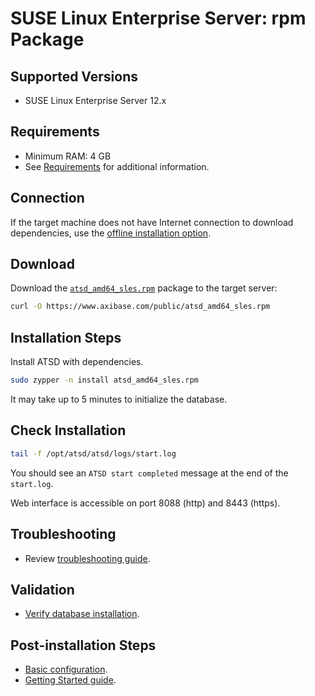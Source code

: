 # SUSE Linux Enterprise Server: rpm Package

## Supported Versions

* SUSE Linux Enterprise Server 12.x

## Requirements

* Minimum RAM: 4 GB
* See [Requirements](../administration/requirements.md) for additional information.

## Connection

If the target machine does not have Internet connection to download
dependencies, use the [offline installation option](sles-offline.md).

## Download

Download the [`atsd_amd64_sles.rpm`](https://axibase.com/public/atsd_rpm_sles_latest.htm) package to the target server:

```sh
curl -O https://www.axibase.com/public/atsd_amd64_sles.rpm
```

## Installation Steps

Install ATSD with dependencies.

```sh
sudo zypper -n install atsd_amd64_sles.rpm
```

It may take up to 5 minutes to initialize the database.

## Check Installation

```sh
tail -f /opt/atsd/atsd/logs/start.log
```

You should see an `ATSD start completed` message at the end of the `start.log`.

Web interface is accessible on port 8088 (http) and 8443 (https).

## Troubleshooting

* Review [troubleshooting guide](troubleshooting.md).

## Validation

* [Verify database installation](verifying-installation.md).

## Post-installation Steps

* [Basic configuration](post-installation.md).
* [Getting Started guide](../tutorials/getting-started.md).
